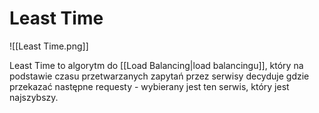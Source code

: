 # Least Time

![[Least Time.png]]

Least Time to algorytm do [[Load Balancing|load balancingu]], który na podstawie czasu przetwarzanych zapytań przez serwisy decyduje gdzie przekazać następne requesty - wybierany jest ten serwis, który jest najszybszy.
